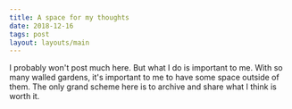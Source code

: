```yaml
---
title: A space for my thoughts
date: 2018-12-16
tags: post
layout: layouts/main
---
```


I probably won't post much here. But what I do is important to me. With so many walled gardens, it's important to me to have some space outside of them. The only grand scheme here is to archive and share what I think is worth it.
